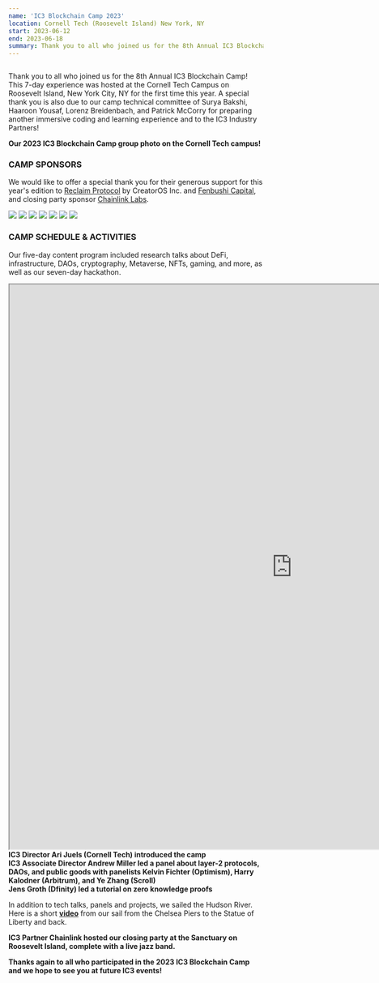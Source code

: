 ```yaml
---
name: 'IC3 Blockchain Camp 2023'
location: Cornell Tech (Roosevelt Island) New York, NY
start: 2023-06-12
end: 2023-06-18
summary: Thank you to all who joined us for the 8th Annual IC3 Blockchain Camp! This 7-day experience was hosted at the Cornell Tech Campus on Roosevelt Island, New York City, NY for the first time this year. A special thank you is also due to our camp technical committee of Surya Bakshi, Haaroon Yousaf, Lorenz Breidenbach, and Patrick McCorry for preparing another immersive coding and learning experience and to the IC3 Industry Partners! 
---
```


<div class="ui piled segment">
  <img class="ui centered image" src="../images/events/blockchain-camp-2023/ic3 logo new.png" alt="" />
</div>


Thank you to all who joined us for the 8th Annual IC3 Blockchain Camp! This 7-day experience was hosted at the Cornell Tech Campus on Roosevelt Island, New York City, NY for the first time this year. A special thank you is also due to our camp technical committee of Surya Bakshi, Haaroon Yousaf, Lorenz Breidenbach, and Patrick McCorry for preparing another immersive coding and learning experience and to the IC3 Industry Partners! 

<div class="ui piled segment">
  <img class="ui centered image" src="../images/events/blockchain-camp-2023/Group photo - outside 1.png" alt="" />
  <div class="ui bottom attached message">
    <strong>Our 2023 IC3 Blockchain Camp group photo on the Cornell Tech campus!
</strong><br>
  </div>    
</div>


### CAMP SPONSORS

We would like to offer a special thank you for their generous support for this year's edition to <a href="https://www.reclaimprotocol.org/">Reclaim Protocol</a> by CreatorOS Inc. and <a href="https://www.fenbushicapital.vc/index_en.html">Fenbushi Capital</a>, and closing party sponsor <a href="https://chainlinklabs.com/">Chainlink Labs</a>.

<div class="ui center aligned basic segment">
    <div class="ui small images">
	<img class="ui image" id="chainlink" src="../images/events/blockchain-camp-2023/chainlink.png" />
	<img class="ui image" id="ethereum" src="../images/events/blockchain-camp-2023/ethereum.png" />
	<img class="ui image" id="fidelity fcat" src="../images/events/blockchain-camp-2023/FCAT logo.png" />
 	<img class="ui image" id="jpm" src="../images/events/blockchain-camp-2023/jpm.png" />
	<img class="ui image" id="protocollabs" src="../images/events/blockchain-camp-2023/protocol-labs.png" />
	<img class="ui image" id="cog" src="../images/events/blockchain-camp-2023/COG.png" />
        <img class-"ui image" id="avalanche" src="../images/events/blockchain-camp-2023/avalanche.png" /> 
    </div>
</div>

### CAMP SCHEDULE & ACTIVITIES

Our five-day content program included research talks about DeFi, infrastructure, DAOs, cryptography, Metaverse, NFTs, gaming, and more, as well as our seven-day hackathon. 

<iframe height="1115" width="1115" src="https://docs.google.com/spreadsheets/d/e/2PACX-1vS2fDoTGq6M76zk8MIN2Wvvq5uc5I6DaG8YZAEbeRurEMU2j5pLpwUqJvUO78IrfnTzng1mhNiUoqg_/pubhtml?gid=632563106&amp;single=true&amp;widget=true&amp;headers=false"></iframe>

<div class="ui piled segment">
  <img class="ui centered image" src="../images/events/blockchain-camp-2023/Ari.jpeg" alt="" />
  <div class="ui bottom attached message">
    <strong>IC3 Director Ari Juels (Cornell Tech) introduced the camp
</strong><br>
  </div>    
</div>

<div class="ui piled segment">
  <img class="ui centered image" src="../images/events/blockchain-camp-2023/Panel.jpeg" alt="" />
  <div class="ui bottom attached message">
    <strong>IC3 Associate Director Andrew Miller led a panel about layer-2 protocols, DAOs, and public goods with panelists Kelvin Fichter (Optimism), Harry Kalodner (Arbitrum), and Ye Zhang (Scroll) 
</strong><br>
  </div>    
</div>

<div class="ui piled segment">
  <img class="ui centered image" src="../images/events/blockchain-camp-2023/Jens.jpeg" alt="" />
  <div class="ui bottom attached message">
    <strong>Jens Groth (Dfinity) led a tutorial on zero knowledge proofs
</strong><br>
  </div>    
</div>

In addition to tech talks, panels and projects, we sailed the Hudson River. Here is a short <a href="https://github.com/initc3/ic3-website/assets/100302535/74417df6-1abd-427c-b708-7d50cccbee38"><strong>video</strong></a> from our sail from the Chelsea Piers to the Statue of Liberty and back.

<div class="ui center aligned basic segment">
   <div class="ui centered image">
     <img class="ui image" src="../images/events/blockchain-camp-2023/party.jpeg" alt="" />
   </div>
   <div class="ui centered image">
     <img class="ui image" src="../images/events/blockchain-camp-2023/party 1.jpeg" alt="" />
   </div>
   <div class="ui centered image">
     <img class="ui image" src="../images/events/blockchain-camp-2023/party 3.jpeg" alt="" />
   </div>
   <div class="ui centered image">
     <img class="ui image" src="../images/events/blockchain-camp-2023/party 2.jpeg" alt="" />
   </div>
   <div class="ui bottom attached message">
	<strong>IC3 Partner Chainlink hosted our closing party at the Sanctuary on Roosevelt Island, complete with a live jazz band.</strong>
   </div>
</div>

<div class="ui piled segment">
  <img class="ui centered image" src="../images/events/blockchain-camp-2023/Group photo - Tata.png" alt="" />
</div>

<strong> Thanks again to all who participated in the 2023 IC3 Blockchain Camp and we hope to see you at future IC3 events! </strong>
